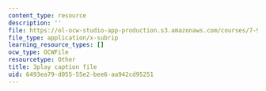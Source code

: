 ```yaml
---
content_type: resource
description: ''
file: https://ol-ocw-studio-app-production.s3.amazonaws.com/courses/7-91j-foundations-of-computational-and-systems-biology-spring-2014/6493ea79d05555e2bee6aa942cd95251_kUN6rJ21Hno.vtt
file_type: application/x-subrip
learning_resource_types: []
ocw_type: OCWFile
resourcetype: Other
title: 3play caption file
uid: 6493ea79-d055-55e2-bee6-aa942cd95251
---
```

